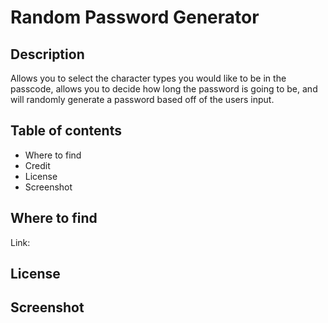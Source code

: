 # Random Password Generator

## Description

Allows you to select the character types you would like to be in the passcode, allows you to decide how long the password is going to be, and will randomly generate a password based off of the users input.

## Table of contents

- Where to find
- Credit
- License
- Screenshot

## Where to find

Link: 

## License

## Screenshot